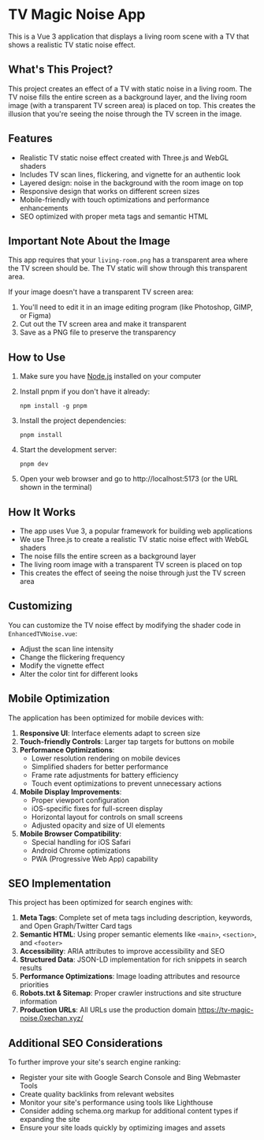 # TV Magic Noise App

This is a Vue 3 application that displays a living room scene with a TV that shows a realistic TV static noise effect.

## What's This Project?

This project creates an effect of a TV with static noise in a living room. The TV noise fills the entire screen as a background layer, and the living room image (with a transparent TV screen area) is placed on top. This creates the illusion that you're seeing the noise through the TV screen in the image.

## Features

- Realistic TV static noise effect created with Three.js and WebGL shaders
- Includes TV scan lines, flickering, and vignette for an authentic look
- Layered design: noise in the background with the room image on top
- Responsive design that works on different screen sizes
- Mobile-friendly with touch optimizations and performance enhancements
- SEO optimized with proper meta tags and semantic HTML

## Important Note About the Image

This app requires that your `living-room.png` has a transparent area where the TV screen should be. The TV static will show through this transparent area.

If your image doesn't have a transparent TV screen area:
1. You'll need to edit it in an image editing program (like Photoshop, GIMP, or Figma)
2. Cut out the TV screen area and make it transparent
3. Save as a PNG file to preserve the transparency

## How to Use

1. Make sure you have [Node.js](https://nodejs.org/) installed on your computer
2. Install pnpm if you don't have it already:
   ```
   npm install -g pnpm
   ```

3. Install the project dependencies:
   ```
   pnpm install
   ```

4. Start the development server:
   ```
   pnpm dev
   ```

5. Open your web browser and go to http://localhost:5173 (or the URL shown in the terminal)

## How It Works

- The app uses Vue 3, a popular framework for building web applications
- We use Three.js to create a realistic TV static noise effect with WebGL shaders
- The noise fills the entire screen as a background layer
- The living room image with a transparent TV screen is placed on top
- This creates the effect of seeing the noise through just the TV screen area

## Customizing

You can customize the TV noise effect by modifying the shader code in `EnhancedTVNoise.vue`:
- Adjust the scan line intensity
- Change the flickering frequency
- Modify the vignette effect
- Alter the color tint for different looks

## Mobile Optimization

The application has been optimized for mobile devices with:

1. **Responsive UI**: Interface elements adapt to screen size
2. **Touch-friendly Controls**: Larger tap targets for buttons on mobile
3. **Performance Optimizations**:
   - Lower resolution rendering on mobile devices
   - Simplified shaders for better performance
   - Frame rate adjustments for battery efficiency
   - Touch event optimizations to prevent unnecessary actions
4. **Mobile Display Improvements**:
   - Proper viewport configuration
   - iOS-specific fixes for full-screen display
   - Horizontal layout for controls on small screens
   - Adjusted opacity and size of UI elements
5. **Mobile Browser Compatibility**:
   - Special handling for iOS Safari
   - Android Chrome optimizations
   - PWA (Progressive Web App) capability

## SEO Implementation

This project has been optimized for search engines with:

1. **Meta Tags**: Complete set of meta tags including description, keywords, and Open Graph/Twitter Card tags
2. **Semantic HTML**: Using proper semantic elements like `<main>`, `<section>`, and `<footer>`
3. **Accessibility**: ARIA attributes to improve accessibility and SEO
4. **Structured Data**: JSON-LD implementation for rich snippets in search results
5. **Performance Optimizations**: Image loading attributes and resource priorities
6. **Robots.txt & Sitemap**: Proper crawler instructions and site structure information
7. **Production URLs**: All URLs use the production domain https://tv-magic-noise.0xechan.xyz/

## Additional SEO Considerations

To further improve your site's search engine ranking:
- Register your site with Google Search Console and Bing Webmaster Tools
- Create quality backlinks from relevant websites
- Monitor your site's performance using tools like Lighthouse
- Consider adding schema.org markup for additional content types if expanding the site
- Ensure your site loads quickly by optimizing images and assets
